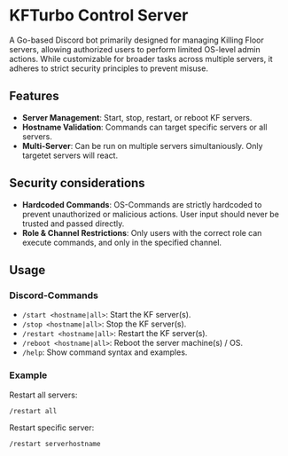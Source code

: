 # KFTurbo Control Server

A Go-based Discord bot primarily designed for managing Killing Floor servers, allowing authorized users to perform limited OS-level admin actions. While customizable for broader tasks across multiple servers, it adheres to strict security principles to prevent misuse.

## Features

- **Server Management**: Start, stop, restart, or reboot KF servers.
- **Hostname Validation**: Commands can target specific servers or all servers.
- **Multi-Server**: Can be run on multiple servers simultaniously. Only targetet servers will react.

## Security considerations

- **Hardcoded Commands**: OS-Commands are strictly hardcoded to prevent unauthorized or malicious actions. User input should never be trusted and passed directly.
- **Role & Channel Restrictions**: Only users with the correct role can execute commands, and only in the specified channel.


## Usage
### Discord-Commands

- `/start <hostname|all>`: Start the KF server(s).
- `/stop <hostname|all>`: Stop the KF server(s).
- `/restart <hostname|all>`: Restart the KF server(s).
- `/reboot <hostname|all>`: Reboot the server machine(s) / OS.
- `/help`: Show command syntax and examples.

### Example

Restart all servers:
```bash
/restart all
```

Restart specific server:
```bash
/restart serverhostname
```
